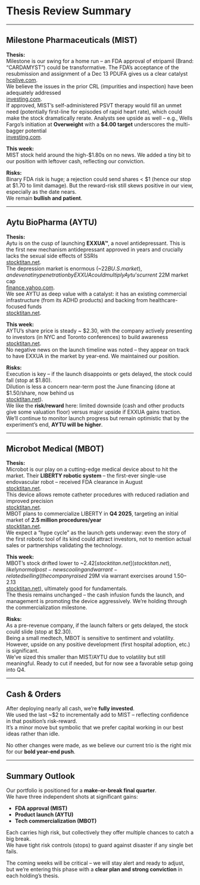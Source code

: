 # Thesis Review Summary

---

## Milestone Pharmaceuticals (MIST)

**Thesis:**  
Milestone is our swing for a home run – an FDA approval of etripamil (Brand: “CARDAMYST”) could be transformative. The FDA’s acceptance of the resubmission and assignment of a Dec 13 PDUFA gives us a clear catalyst  
[hcplive.com](hcplive.com).  
We believe the issues in the prior CRL (impurities and inspection) have been adequately addressed  
[investing.com](investing.com).  
If approved, MIST’s self-administered PSVT therapy would fill an unmet need (potentially first-line for episodes of rapid heart rate), which could make the stock dramatically rerate. Analysts see upside as well – e.g., Wells Fargo’s initiation at **Overweight** with a **$4.00 target** underscores the multi-bagger potential  
[investing.com](investing.com).

**This week:**  
MIST stock held around the high-$1.80s on no news. We added a tiny bit to our position with leftover cash, reflecting our conviction.

**Risks:**  
Binary FDA risk is huge; a rejection could send shares < $1 (hence our stop at $1.70 to limit damage). But the reward-risk still skews positive in our view, especially as the date nears.  
We remain **bullish and patient**.

---

## Aytu BioPharma (AYTU)

**Thesis:**  
Aytu is on the cusp of launching **EXXUA™**, a novel antidepressant. This is the first new mechanism antidepressant approved in years and crucially lacks the sexual side effects of SSRIs  
[stocktitan.net](stocktitan.net).  
The depression market is enormous (~$22B U.S. market), and even a tiny penetration by EXXUA could multiply Aytu’s current ~$22M market cap  
[finance.yahoo.com](finance.yahoo.com).  
We see AYTU as deep value with a catalyst: it has an existing commercial infrastructure (from its ADHD products) and backing from healthcare-focused funds  
[stocktitan.net](stocktitan.net).

**This week:**  
AYTU’s share price is steady ~ $2.30, with the company actively presenting to investors (in NYC and Toronto conferences) to build awareness  
[stocktitan.net](stocktitan.net).  
No negative news on the launch timeline was noted – they appear on track to have EXXUA in the market by year-end. We maintained our position.

**Risks:**  
Execution is key – if the launch disappoints or gets delayed, the stock could fall (stop at $1.80).  
Dilution is less a concern near-term post the June financing (done at $1.50/share, now behind us  
[stocktitan.net](stocktitan.net)).  
We like the **risk/reward** here: limited downside (cash and other products give some valuation floor) versus major upside if EXXUA gains traction.  
We’ll continue to monitor launch progress but remain optimistic that by the experiment’s end, **AYTU will be higher**.

---

## Microbot Medical (MBOT)

**Thesis:**  
Microbot is our play on a cutting-edge medical device about to hit the market. Their **LIBERTY robotic system** – the first-ever single-use endovascular robot – received FDA clearance in August  
[stocktitan.net](stocktitan.net).  
This device allows remote catheter procedures with reduced radiation and improved precision  
[stocktitan.net](stocktitan.net).  
MBOT plans to commercialize LIBERTY in **Q4 2025**, targeting an initial market of **2.5 million procedures/year**  
[stocktitan.net](stocktitan.net).  
We expect a “hype cycle” as the launch gets underway: even the story of the first robotic tool of its kind could attract investors, not to mention actual sales or partnerships validating the technology.

**This week:**  
MBOT’s stock drifted lower to ~$2.42  
[stocktitan.net](stocktitan.net), likely normal post-news cooling and warrant-related selling (the company raised ~$29M via warrant exercises around $1.50–$2.13  
[stocktitan.net](stocktitan.net)), ultimately good for fundamentals.  
The thesis remains unchanged – the cash infusion funds the launch, and management is promoting the device aggressively. We’re holding through the commercialization milestone.

**Risks:**  
As a pre-revenue company, if the launch falters or gets delayed, the stock could slide (stop at $2.30).  
Being a small medtech, MBOT is sensitive to sentiment and volatility.  
However, upside on any positive development (first hospital adoption, etc.) is significant.  
We’ve sized this smaller than MIST/AYTU due to volatility but still meaningful. Ready to cut if needed, but for now see a favorable setup going into Q4.

---

## Cash & Orders

After deploying nearly all cash, we’re **fully invested**.  
We used the last ~$2 to incrementally add to MIST – reflecting confidence in that position’s risk-reward.  
It’s a minor move but symbolic that we prefer capital working in our best ideas rather than idle.

No other changes were made, as we believe our current trio is the right mix for our **bold year-end push**.

---

## Summary Outlook

Our portfolio is positioned for a **make-or-break final quarter**.  
We have three independent shots at significant gains:  
- **FDA approval (MIST)**  
- **Product launch (AYTU)**  
- **Tech commercialization (MBOT)**  

Each carries high risk, but collectively they offer multiple chances to catch a big break.  
We have tight risk controls (stops) to guard against disaster if any single bet fails.  

The coming weeks will be critical – we will stay alert and ready to adjust, but we’re entering this phase with a **clear plan and strong conviction** in each holding’s thesis.
